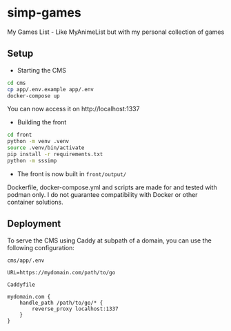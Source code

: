 # simp-games

My Games List - Like MyAnimeList but with my personal collection of games

## Setup

- Starting the CMS

```bash
cd cms
cp app/.env.example app/.env
docker-compose up
```

You can now access it on http://localhost:1337

- Building the front

```bash
cd front
python -m venv .venv
source .venv/bin/activate
pip install -r requirements.txt
python -m sssimp
```

- The front is now built in `front/output/`

Dockerfile, docker-compose.yml and scripts are made for and tested with podman
only. I do not guarantee compatibility with Docker or other container solutions.

## Deployment

To serve the CMS using Caddy at subpath of a domain, you can use the following
configuration:

`cms/app/.env`

```
URL=https://mydomain.com/path/to/go
```

`Caddyfile`

```
mydomain.com {
    handle_path /path/to/go/* {
        reverse_proxy localhost:1337
    }
}
```
